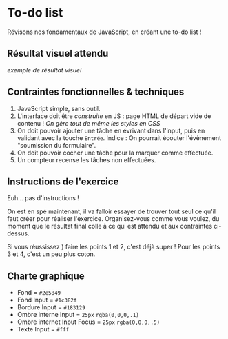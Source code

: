 # To-do list
Révisons nos fondamentaux de JavaScript, en créant une to-do list !

## Résultat visuel attendu
*exemple de résultat visuel*
## Contraintes fonctionnelles & techniques
1. JavaScript simple, sans outil.
2. L'interface doit être *construite* en JS : page HTML de départ vide de contenu ! *On gère tout de même les styles en CSS*
3. On doit pouvoir ajouter une tâche en évrivant dans l'input, puis en validant avec la touche `Entrée`. Indice : On pourrait écouter l'évènement "soumission du formulaire".
4. On doit pouvoir cocher une tâche pour la marquer comme effectuée.
5. Un compteur recense les tâches non effectuées.

## Instructions de l'exercice
Euh... pas d'instructions !

On est en spé maintenant, il va falloir essayer de trouver tout seul ce qu'il faut créer pour réaliser l'exercice. Organisez-vous comme vous voulez, du moment que le résultat final colle à ce qui est attendu et aux contraintes ci-dessus.

Si vous réussissez ) faire les points 1 et 2, c'est déjà super ! Pour les points 3 et 4, c'est un peu plus coton.

## Charte graphique
* Fond = `#2e5849`
* Fond Input = `#1c382f`
* Bordure Input = `#183129`
* Ombre interne Input = `25px` `rgba(0,0,0,.1)`
* Ombre internet Input Focus = `25px` `rgba(0,0,0,.5)`
* Texte Input = `#fff`
